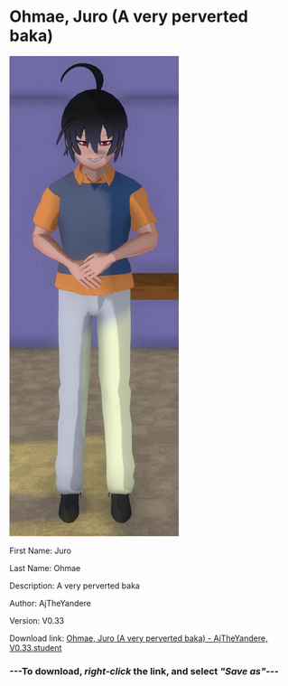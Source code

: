 # Ohmae, Juro (A very perverted baka)

<img src = "https://raw.githubusercontent.com/Arbiter1223/Daigaku-Gurashi-Custom-Students/master/Students/Files/Ohmae%2C%20Juro%20(A%20very%20perverted%20baka).png">

First Name: Juro

Last Name: Ohmae

Description: A very perverted baka

Author: AjTheYandere

Version: V0.33

Download link: <a href="https://raw.githubusercontent.com/Arbiter1223/Daigaku-Gurashi-Custom-Students/master/Students/Files/Ohmae%2C%20Juro%20(A%20very%20perverted%20baka)%20-%20AjTheYandere%2C%20V0.33.student">Ohmae, Juro (A very perverted baka) - AjTheYandere, V0.33.student</a>

### ---**To download, _right-click_ the link, and select _"Save as"_**---
